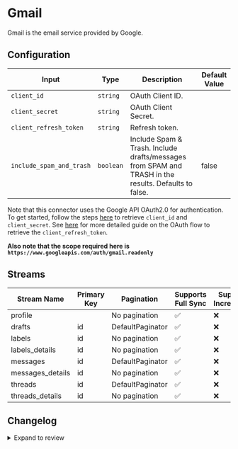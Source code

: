 # Gmail
Gmail is the email service provided by Google.

## Configuration

| Input | Type | Description | Default Value |
|-------|------|-------------|---------------|
| `client_id` | `string` | OAuth Client ID.  |  |
| `client_secret` | `string` | OAuth Client Secret.  |  |
| `client_refresh_token` | `string` | Refresh token.  |  |
| `include_spam_and_trash` | `boolean` | Include Spam &amp; Trash. Include drafts/messages from SPAM and TRASH in the results. Defaults to false. | false |

Note that this connector uses the Google API OAuth2.0 for authentication. To get started, follow the steps [here](https://developers.google.com/gmail/api/auth/web-server#create_a_client_id_and_client_secret) to retrieve `client_id` and `client_secret`. See [here](https://developers.google.com/identity/protocols/oauth2/web-server) for more detailed guide on the OAuth flow to retrieve the `client_refresh_token`.

**Also note that the scope required here is `https://www.googleapis.com/auth/gmail.readonly`**

## Streams
| Stream Name | Primary Key | Pagination | Supports Full Sync | Supports Incremental |
|-------------|-------------|------------|---------------------|----------------------|
| profile |  | No pagination | ✅ |  ❌  |
| drafts | id | DefaultPaginator | ✅ |  ❌  |
| labels | id | No pagination | ✅ |  ❌  |
| labels_details | id | No pagination | ✅ |  ❌  |
| messages | id | DefaultPaginator | ✅ |  ❌  |
| messages_details | id | No pagination | ✅ |  ❌  |
| threads | id | DefaultPaginator | ✅ |  ❌  |
| threads_details | id | No pagination | ✅ |  ❌  |

## Changelog

<details>
  <summary>Expand to review</summary>

| Version          | Date              | Pull Request | Subject        |
|------------------|-------------------|--------------|----------------|
| 0.0.12 | 2025-02-15 | [53369](https://github.com/airbytehq/airbyte/pull/53369) | Update dependencies |
| 0.0.11 | 2025-02-01 | [52831](https://github.com/airbytehq/airbyte/pull/52831) | Update dependencies |
| 0.0.10 | 2025-01-25 | [52329](https://github.com/airbytehq/airbyte/pull/52329) | Update dependencies |
| 0.0.9 | 2025-01-18 | [51700](https://github.com/airbytehq/airbyte/pull/51700) | Update dependencies |
| 0.0.8 | 2025-01-11 | [51110](https://github.com/airbytehq/airbyte/pull/51110) | Update dependencies |
| 0.0.7 | 2024-12-28 | [50536](https://github.com/airbytehq/airbyte/pull/50536) | Update dependencies |
| 0.0.6 | 2024-12-21 | [50008](https://github.com/airbytehq/airbyte/pull/50008) | Update dependencies |
| 0.0.5 | 2024-12-14 | [49474](https://github.com/airbytehq/airbyte/pull/49474) | Update dependencies |
| 0.0.4 | 2024-12-12 | [49185](https://github.com/airbytehq/airbyte/pull/49185) | Update dependencies |
| 0.0.3 | 2024-10-29 | [47852](https://github.com/airbytehq/airbyte/pull/47852) | Update dependencies |
| 0.0.2 | 2024-10-28 | [47570](https://github.com/airbytehq/airbyte/pull/47570) | Update dependencies |
| 0.0.1 | 2024-10-09 | | Initial release by [@topefolorunso](https://github.com/topefolorunso) via Connector Builder |

</details>
